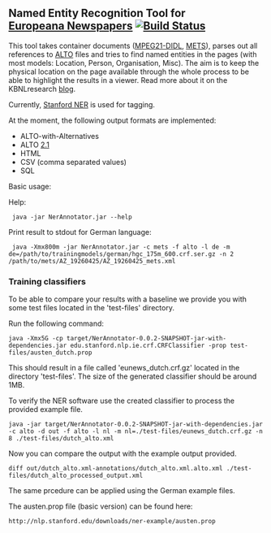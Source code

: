 Named Entity Recognition Tool for <br>[Europeana Newspapers](http://www.europeana-newspapers.eu/) [![Build Status](https://secure.travis-ci.org/KBNLresearch/europeananp-ner.png?branch=master)](http://travis-ci.org/KBNLresearch/europeananp-ner)
------------------------------------------------------

This tool takes container documents ([MPEG21-DIDL](http://xml.coverpages.org/mpeg21-didl.html), [METS](http://www.loc.gov/standards/mets/)),
parses out all references to [ALTO](http://www.loc.gov/standards/alto/) files and tries to find named entities in the pages
(with most models: Location, Person, Organisation, Misc). The aim is to keep the physical location on the page available through the whole process
to be able to highlight the results in a viewer. Read more about it on the KBNLresearch [blog](http://researchkb.wordpress.com/2014/03/03/ner-newspapers/).

Currently, [Stanford NER](http://www-nlp.stanford.edu/software/CRF-NER.shtml) is used for tagging.

At the moment, the following output formats are implemented:

* ALTO-with-Alternatives
* ALTO [2.1](https://github.com/altoxml/documentation/wiki/v2.1-Draft)
* HTML
* CSV (comma separated values)
* SQL

Basic usage:

Help:
  
     java -jar NerAnnotator.jar --help
	
Print result to stdout for German language:

     java -Xmx800m -jar NerAnnotator.jar -c mets -f alto -l de -m de=/path/to/trainingmodels/german/hgc_175m_600.crf.ser.gz -n 2 /path/to/mets/AZ_19260425/AZ_19260425_mets.xml

### Training classifiers

To be able to compare your results with a baseline we provide you with some test files located in the 'test-files' directory.
    
Run the following command:

    java -Xmx5G -cp target/NerAnnotator-0.0.2-SNAPSHOT-jar-with-dependencies.jar edu.stanford.nlp.ie.crf.CRFClassifier -prop test-files/austen_dutch.prop

This should result in a file called 'eunews_dutch.crf.gz' located in the directory 'test-files'. The size of the generated classifier should be around 1MB.

To verify the NER software use the created classifier to process the provided example file.

    java -jar target/NerAnnotator-0.0.2-SNAPSHOT-jar-with-dependencies.jar -c alto -d out -f alto -l nl -m nl=./test-files/eunews_dutch.crf.gz -n 8 ./test-files/dutch_alto.xml

Now you can compare the output with the example output provided.

    diff out/dutch_alto.xml-annotations/dutch_alto.xml.alto.xml ./test-files/dutch_alto_processed_output.xml

The same prcedure can be applied using the German example files.

The austen.prop file (basic version) can be found here:

    http://nlp.stanford.edu/downloads/ner-example/austen.prop
